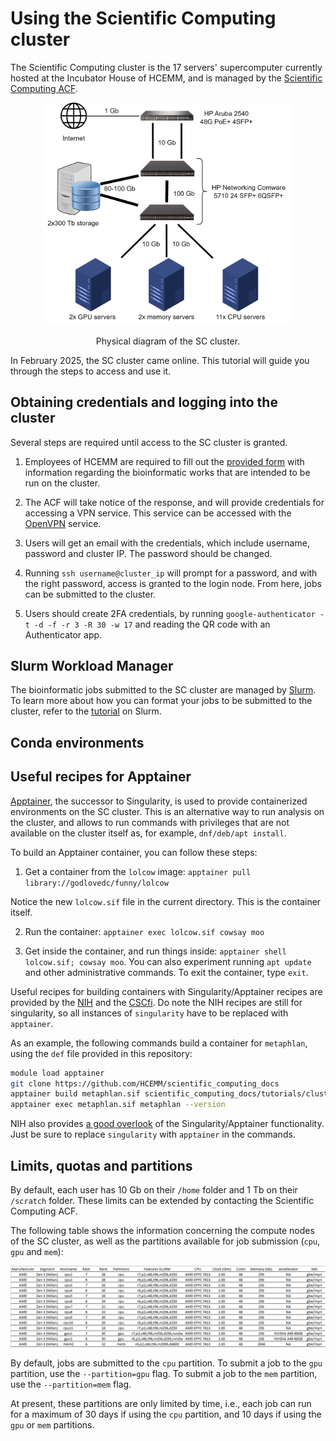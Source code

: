# Using the Scientific Computing cluster

The Scientific Computing cluster is the 17 servers' supercomputer currently hosted at the Incubator House of HCEMM, and is managed by the [Scientific Computing ACF](https://acf.hcemm.eu/acf/scientific-computing/).

<p align="center">
  <img src="./resources/physical_diagram.png" width="400" >
</p>
<p align="center">Physical diagram of the SC cluster.</p>

In February 2025, the SC cluster came online. This tutorial will guide you through the steps to access and use it.

## Obtaining credentials and logging into the cluster

Several steps are required until access to the SC cluster is granted.

1. Employees of HCEMM are required to fill out the [provided form](https://docs.google.com/forms/d/e/1FAIpQLSdYtCZQcaFNFLVI64hxWyigVz31GuoSrcqIz3n_kalXVCFxlA/viewform?usp=pp_url&entry.598441848=1&entry.760391226=256+Gb&entry.175258676=No&entry.1787069197=I+will+be+performing+the+following+computational+tasks:+%0A-+e.g.,+MS/MS,+microbiomes,+RNA-Seq%0A-+e.g.,+MD+modelling,+DL+model+creation+and+prediction%0A%0AI+want+to+solve+the+research+question:+%0A-+e.g.,+Identify+differentially+expressed+genes+in+cancer+samples%0A%0AI+need+the+following+specific+packages/software:+%0A-+e.g.,+Python+3.8,+TensorFlow,+R+with+DESeq2%0A%0AI+have+the+following+additional+requirements:+%0A-+e.g.,+Custom+Python+library,+specific+version+of+a+tool,+large+temporary+storage%0A%0A(please+remove+the+non-relevant+sections)&entry.1260858631=No&entry.1316491120=No) with information regarding the bioinformatic works that are intended to be run on the cluster.

2. The ACF will take notice of the response, and will provide credentials for accessing a VPN service. This service can be accessed with the [OpenVPN](https://openvpn.net/) service.

3. Users will get an email with the credentials, which include username, password and cluster IP. The password should be changed.

4. Running `ssh username@cluster_ip` will prompt for a password, and with the right password, access is granted to the login node. From here, jobs can be submitted to the cluster.

5. Users should create 2FA credentials, by running `google-authenticator -t -d -f -r 3 -R 30 -w 17` and reading the QR code with an Authenticator app.


## Slurm Workload Manager

The bioinformatic jobs submitted to the SC cluster are managed by [Slurm](https://slurm.schedmd.com/documentation.html). To learn more about how you can format your jobs to be submitted to the cluster, refer to the [tutorial](slurm_tutorial) on Slurm.

## Conda environments



## Useful recipes for Apptainer

[Apptainer](https://apptainer.org/), the successor to Singularity, is used to provide containerized environments on the SC cluster. This is an alternative way to run analysis on the cluster, and allows to run commands with privileges that are not available on the cluster itself as, for example, `dnf/deb/apt install`.

To build an Apptainer container, you can follow these steps:

1. Get a container from the `lolcow` image: `apptainer pull library://godlovedc/funny/lolcow`

Notice the new `lolcow.sif` file in the current directory. This is the container itself.

2. Run the container: `apptainer exec lolcow.sif cowsay moo`

3. Get inside the container, and run things inside: `apptainer shell lolcow.sif; cowsay moo`. You can also experiment running `apt update` and other administrative commands. To exit the container, type `exit`.

Useful recipes for building containers with Singularity/Apptainer recipes are provided by the [NIH](https://github.com/NIH-HPC/singularity-def-files) and the [CSCfi](https://github.com/CSCfi/singularity-recipes). Do note the NIH recipes are still for singularity, so all instances of `singularity` have to be replaced with `apptainer`. 

As an example, the following commands build a container for `metaphlan`, using the `def` file provided in this repository:

```bash
module load apptainer
git clone https://github.com/HCEMM/scientific_computing_docs
apptainer build metaphlan.sif scientific_computing_docs/tutorials/cluster_tutorial/resources/metaphlan.def
apptainer exec metaphlan.sif metaphlan --version
```

NIH also provides [a good overlook](https://github.com/NIH-HPC/Singularity-Tutorial) of the Singularity/Apptainer functionality. Just be sure to replace `singularity` with `apptainer` in the commands.

## Limits, quotas and partitions

By default, each user has 10 Gb on their `/home` folder and 1 Tb on their `/scratch` folder. These limits can be extended by contacting the Scientific Computing ACF.

The following table shows the information concerning the compute nodes of the SC cluster, as well as the partitions available for job submission (`cpu`, `gpu` and `mem`):

![Specs of compute nodes](resources/compute_nodes_specs.png)

By default, jobs are submitted to the `cpu` partition. To submit a job to the `gpu` partition, use the `--partition=gpu` flag. To submit a job to the `mem` partition, use the `--partition=mem` flag.

At present, these partitions are only limited by time, i.e., each job can run for a maximum of 30 days if using the `cpu` partition, and 10 days if using the `gpu` or `mem` partitions.


